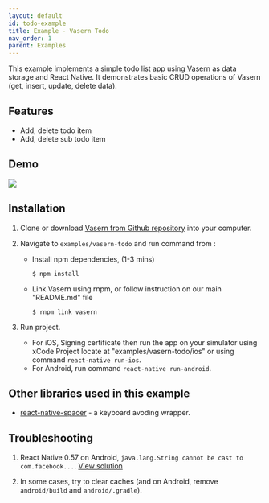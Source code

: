 ```yaml
---
layout: default
id: todo-example
title: Example - Vasern Todo
nav_order: 1
parent: Examples
---
```


This example implements a simple todo list app using [Vasern](https://github.com/ambistudio/vasern) as data storage and React Native. It demonstrates basic CRUD operations of Vasern (get, insert, update, delete data).

## Features

- Add, delete todo item
- Add, delete sub todo item

## Demo

![](https://media.giphy.com/media/3MdQ2n83c565RuHRlI/giphy.gif)


## Installation

1. Clone or download [Vasern from Github repository](https://github.com/ambistudio/vasern) into your computer.
2. Navigate to `examples/vasern-todo` and run command from :

    - Install npm dependencies, (1-3 mins)
        ```ssh
        $ npm install
        ```

    - Link Vasern using rnpm, or follow instruction on our main "README.md" file
        ```ssh
        $ rnpm link vasern
        ```

3. Run project.
    - For iOS, Signing certificate then run the app on your simulator using xCode Project locate at "examples/vasern-todo/ios" or using command `react-native run-ios`.
    - For Android, run command `react-native run-android`.

## Other libraries used in this example

- [react-native-spacer](https://github.com/vasern/react-native-spacer) - a keyboard avoding wrapper.

## Troubleshooting 

1. React Native 0.57 on Android, `java.lang.String cannot be cast to com.facebook...`. [View solution](https://github.com/facebook/react-native/issues/21754#issuecomment-430513154)

2. In some cases, try to clear caches (and on Android, remove `android/build` and `android/.gradle`).